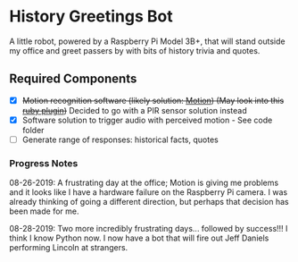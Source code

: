 # History Greetings Bot

A little robot, powered by a Raspberry Pi Model 3B+, that will stand outside my office and greet passers by with bits of history trivia and quotes.

## Required Components

- [X] ~~Motion recognition software (likely solution: [Motion](https://github.com/Motion-Project)) (May look into this [ruby plugin](https://github.com/jrobertson/humble_rpi-plugin-pir/))~~ Decided to go with a PIR sensor solution instead
- [X] Software solution to trigger audio with perceived motion - See code folder
- [ ] Generate range of responses: historical facts, quotes

### Progress Notes

08-26-2019: A frustrating day at the office; Motion is giving me problems and it looks like I have a hardware failure on the Raspberry Pi camera. I was already thinking of going a different direction, but perhaps that decision has been made for me.

08-28-2019: Two more incredibly frustrating days... followed by success!!! I think I know Python now. I now have a bot that will fire out Jeff Daniels performing Lincoln at strangers.
